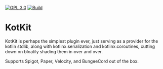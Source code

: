 [![GPL 3.0](https://img.shields.io/github/license/AeoliaXYZ/KotKit?&logo=github&label=License)](LICENSE)
[![Build](https://github.com/AeoliaXYZ/KotKit/actions/workflows/gradle.yml/badge.svg)](https://github.com/AeoliaXYZ/AshUtils/actions)

# KotKit   

KotKit is perhaps the simplest plugin ever, just serving as a provider for the kotlin stdlib, along with kotlinx.serialization and kotlinx.coroutines, cutting down on bloatily shading them in over and over.

Supports Spigot, Paper, Velocity, and BungeeCord out of the box.

